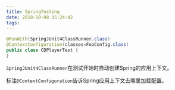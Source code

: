 ```yaml
---
title: SpringTesting
date: 2018-10-08 15:24:42
tags:
---
```




```java
@RunWith(SpringJUnit4ClassRunner.class)
@ContextConfiguration(classes=FooConfig.class)
public class CDPlayerTest {
}
```

`SpringJUnit4ClassRunner`在测试开始时自动创建Spring的应用上下文。

标注`@ContextConfiguration`告诉Spring应用上下文去哪里加载配置。